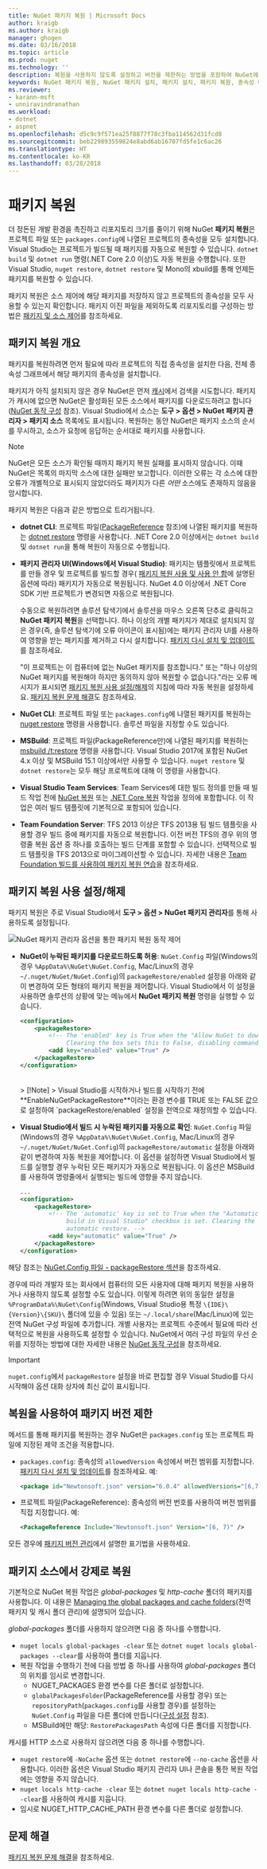 ```yaml
---
title: NuGet 패키지 복원 | Microsoft Docs
author: kraigb
ms.author: kraigb
manager: ghogen
ms.date: 03/16/2018
ms.topic: article
ms.prod: nuget
ms.technology: ''
description: 복원을 사용하지 않도록 설정하고 버전을 제한하는 방법을 포함하여 NuGet에서 프로젝트가 종속된 패키지를 복원하는 방법을 간략히 설명합니다.
keywords: NuGet 패키지 복원, NuGet 패키지 설치, 패키지 설치, 패키지 복원, 종속성 버전, 자동 복원 사용 해제, 패키지 버전 제한
ms.reviewer:
- karann-msft
- unniravindranathan
ms.workload:
- dotnet
- aspnet
ms.openlocfilehash: d5c9c9f571ea25f8877f78c3fba114562d31fcd8
ms.sourcegitcommit: beb229893559824e8abd6ab16707fd5fe1c6ac26
ms.translationtype: HT
ms.contentlocale: ko-KR
ms.lasthandoff: 03/28/2018
---
```

# <a name="package-restore"></a>패키지 복원

더 정돈된 개발 환경을 촉진하고 리포지토리 크기를 줄이기 위해 NuGet **패키지 복원**은 프로젝트 파일 또는 `packages.config`에 나열된 프로젝트의 종속성을 모두 설치합니다. Visual Studio는 프로젝트가 빌드될 때 패키지를 자동으로 복원할 수 있습니다. `dotnet build` 및 `dotnet run` 명령(.NET Core 2.0 이상)도 자동 복원을 수행합니다. 또한 Visual Studio, `nuget restore`, `dotnet restore` 및 Mono의 xbuild를 통해 언제든 패키지를 복원할 수 있습니다.

패키지 복원은 소스 제어에 해당 패키지를 저장하지 않고 프로젝트의 종속성을 모두 사용할 수 있는지 확인합니다. 패키지 이진 파일을 제외하도록 리포지토리를 구성하는 방법은 [패키지 및 소스 제어](../consume-packages/packages-and-source-control.md)를 참조하세요.

## <a name="package-restore-overview"></a>패키지 복원 개요

패키지를 복원하려면 먼저 필요에 따라 프로젝트의 직접 종속성을 설치한 다음, 전체 종속성 그래프에서 해당 패키지의 종속성을 설치합니다.

패키지가 아직 설치되지 않은 경우 NuGet은 먼저 [캐시](../consume-packages/managing-the-global-packages-and-cache-folders.md)에서 검색을 시도합니다. 패키지가 캐시에 없으면 NuGet은 활성화된 모든 소스에서 패키지를 다운로드하려고 합니다([NuGet 동작 구성](Configuring-NuGet-Behavior.md) 참조). Visual Studio에서 소스는 **도구 > 옵션 > NuGet 패키지 관리자 > 패키지 소스** 목록에도 표시됩니다. 복원하는 동안 NuGet은 패키지 소스의 순서를 무시하고, 소스가 요청에 응답하는 순서대로 패키지를 사용합니다.

> [!Note]
> NuGet은 모든 소스가 확인될 때까지 패키지 복원 실패를 표시하지 않습니다. 이때 NuGet은 목록의 마지막 소스에 대한 실패만 보고합니다. 이러한 오류는 각 소스에 대한 오류가 개별적으로 표시되지 않았더라도 패키지가 다른 *어떤* 소스에도 존재하지 않음을 암시합니다.

패키지 복원은 다음과 같은 방법으로 트리거됩니다.

- **dotnet CLI**: 프로젝트 파일([PackageReference](../consume-packages/package-references-in-project-files.md) 참조)에 나열된 패키지를 복원하는 [dotnet restore](/dotnet/core/tools/dotnet-restore?tabs=netcore2x) 명령을 사용합니다. .NET Core 2.0 이상에서는 `dotnet build` 및 `dotnet run`을 통해 복원이 자동으로 수행됩니다.

- **패키지 관리자 UI(Windows에서 Visual Studio)**: 패키지는 템플릿에서 프로젝트를 만들 경우 및 프로젝트를 빌드할 경우( [패키지 복원 사용 및 사용 안 함](#enabling-and-disabling-package-restore)에 설명된 옵션에 따라) 패키지가 자동으로 복원됩니다. NuGet 4.0 이상에서 .NET Core SDK 기반 프로젝트가 변경되면 자동으로 복원됩니다.

    수동으로 복원하려면 솔루션 탐색기에서 솔루션을 마우스 오른쪽 단추로 클릭하고 **NuGet 패키지 복원**을 선택합니다. 하나 이상의 개별 패키지가 제대로 설치되지 않은 경우(즉, 솔루션 탐색기에 오류 아이콘이 표시됨)에는 패키지 관리자 UI를 사용하여 영향을 받는 패키지를 제거하고 다시 설치합니다. [패키지 다시 설치 및 업데이트](../consume-packages/reinstalling-and-updating-packages.md)를 참조하세요.

    "이 프로젝트는 이 컴퓨터에 없는 NuGet 패키지를 참조합니다." 또는 "하나 이상의 NuGet 패키지를 복원해야 하지만 동의하지 않아 복원할 수 없습니다."라는 오류 메시지가 표시되면 [패키지 복원 사용 설정/해제](#enabling-and-disabling-package-restore)의 지침에 따라 자동 복원을 설정하세요. [패키지 복원 문제 해결](Package-restore-troubleshooting.md)도 참조하세요.

- **NuGet CLI**: 프로젝트 파일 또는 `packages.config`에 나열된 패키지를 복원하는 [nuget restore](../tools/cli-ref-restore.md) 명령을 사용합니다. 솔루션 파일을 지정할 수도 있습니다.

- **MSBuild**: 프로젝트 파일(PackageReference만)에 나열된 패키지를 복원하는 [msbuild /t:restore](../reference/msbuild-targets.md#restore-target) 명령을 사용합니다. Visual Studio 2017에 포함된 NuGet 4.x 이상 및 MSBuild 15.1 이상에서만 사용할 수 있습니다. `nuget restore` 및 `dotnet restore`는 모두 해당 프로젝트에 대해 이 명령을 사용합니다.

- **Visual Studio Team Services**: Team Services에 대한 빌드 정의를 만들 때 빌드 작업 전에 [NuGet 복원](/vsts/build-release/tasks/package/nuget#restore-nuget-packages) 또는 [.NET Core 복원](/vsts/build-release/tasks/build/dotnet-core#restore-nuget-packages) 작업을 정의에 포함합니다. 이 작업은 여러 빌드 템플릿에 기본적으로 포함되어 있습니다.

- **Team Foundation Server**: TFS 2013 이상은 TFS 2013용 팀 빌드 템플릿을 사용할 경우 빌드 중에 패키지를 자동으로 복원합니다. 이전 버전 TFS의 경우 위의 명령줄 복원 옵션 중 하나를 호출하는 빌드 단계를 포함할 수 있습니다. 선택적으로 빌드 템플릿을 TFS 2013으로 마이그레이션할 수 있습니다. 자세한 내용은 [Team Foundation 빌드를 사용하여 패키지 복원 연습](../consume-packages/team-foundation-build.md)을 참조하세요.

## <a name="enabling-and-disabling-package-restore"></a>패키지 복원 사용 설정/해제

패키지 복원은 주로 Visual Studio에서 **도구 > 옵션 > NuGet 패키지 관리자**를 통해 사용하도록 설정됩니다.

![NuGet 패키지 관리자 옵션을 통한 패키지 복원 동작 제어](media/Restore-01-AutoRestoreOptions.png)

- **NuGet이 누락된 패키지를 다운로드하도록 허용**: `NuGet.Config` 파일(Windows의 경우 `%AppData%\NuGet\NuGet.Config`, Mac/Linux의 경우 `~/.nuget/NuGet/NuGet.Config`)의 `packageRestore/enabled` 설정을 아래와 같이 변경하여 모든 형태의 패키지 복원을 제어합니다. Visual Studio에서 이 설정을 사용하면 솔루션의 상황에 맞는 메뉴에서 **NuGet 패키지 복원** 명령을 실행할 수 있습니다.

    ```xml
    <configuration>
        <packageRestore>
            <!-- The 'enabled' key is True when the "Allow NuGet to download missing packages" checkbox is set.
                 Clearing the box sets this to False, disabling command-line, automatic, and MSBuild-Integrated restore. -->
            <add key="enabled" value="True" />
        </packageRestore>
    </configuration>
    ```
    <br/>
    > [!Note]
    >  Visual Studio를 시작하거나 빌드를 시작하기 전에 **EnableNuGetPackageRestore**이라는 환경 변수를 TRUE 또는 FALSE 값으로 설정하여 `packageRestore/enabled` 설정을 전역으로 재정의할 수 있습니다.

- **Visual Studio에서 빌드 시 누락된 패키지를 자동으로 확인**: `NuGet.Config` 파일(Windows의 경우 `%AppData%\NuGet\NuGet.Config`, Mac/Linux의 경우 `~/.nuget/NuGet/NuGet.Config`)의 `packageRestore/automatic` 설정을 아래와 같이 변경하여 자동 복원을 제어합니다. 이 옵션을 설정하면 Visual Studio에서 빌드를 실행할 경우 누락된 모든 패키지가 자동으로 복원됩니다. 이 옵션은 MSBuild를 사용하여 명령줄에서 실행되는 빌드에 영향을 주지 않습니다.

    ```xml
    ...
    <configuration>
        <packageRestore>
            <!-- The 'automatic' key is set to True when the "Automatically check for missing packages during
                 build in Visual Studio" checkbox is set. Clearing the box sets this to False and disables
                 automatic restore. -->
            <add key="automatic" value="True" />
        </packageRestore>
    </configuration>
    ```

해당 참조는 [NuGet.Config 파일 - packageRestore 섹션](../reference/nuget-config-file.md#packagerestore-section)을 참조하세요.

경우에 따라 개발자 또는 회사에서 컴퓨터의 모든 사용자에 대해 패키지 복원을 사용하거나 사용하지 않도록 설정할 수도 있습니다. 이렇게 하려면 위의 동일한 설정을 `%ProgramData%\NuGet\Config`(Windows, Visual Studio용 특정 `\{IDE}\{Version}\{SKU}\` 폴더에 있을 수 있음) 또는 `~/.local/share`(Mac/Linux)에 있는 전역 NuGet 구성 파일에 추가합니다. 개별 사용자는 프로젝트 수준에서 필요에 따라 선택적으로 복원을 사용하도록 설정할 수 있습니다. NuGet에서 여러 구성 파일의 우선 순위를 지정하는 방법에 대한 자세한 내용은 [NuGet 동작 구성](../consume-packages/configuring-nuget-behavior.md#how-settings-are-applied)을 참조하세요.

> [!Important]
> `nuget.config`에서 `packageRestore` 설정을 바로 편집할 경우 Visual Studio를 다시 시작해야 옵션 대화 상자에 최신 값이 표시됩니다.

## <a name="constraining-package-versions-with-restore"></a>복원을 사용하여 패키지 버전 제한

메서드를 통해 패키지를 복원하는 경우 NuGet은 `packages.config` 또는 프로젝트 파일에 지정된 제약 조건을 적용합니다.

- `packages.config`: 종속성의 `allowedVersion` 속성에서 버전 범위를 지정합니다. [패키지 다시 설치 및 업데이트](../consume-packages/reinstalling-and-updating-packages.md#constraining-upgrade-versions)를 참조하세요. 예:

    ```xml
    <package id="Newtonsoft.json" version="6.0.4" allowedVersions="[6,7)" />
    ```

- 프로젝트 파일(PackageReference): 종속성의 버전 번호를 사용하여 버전 범위를 직접 지정합니다. 예:

    ```xml
    <PackageReference Include="Newtonsoft.json" Version="[6, 7)" />
    ```

모든 경우에 [패키지 버전 관리](../reference/package-versioning.md)에서 설명한 표기법을 사용하세요.

## <a name="forcing-restore-from-package-sources"></a>패키지 소스에서 강제로 복원

기본적으로 NuGet 복원 작업은 *global-packages* 및 *http-cache* 폴더의 패키지를 사용합니다. 이 내용은 [Managing the global packages and cache folders](managing-the-global-packages-and-cache-folders.md)(전역 패키지 및 캐시 폴더 관리)에 설명되어 있습니다.

*global-packages* 폴더를 사용하지 않으려면 다음 중 하나를 수행합니다.

- `nuget locals global-packages -clear` 또는 `dotnet nuget locals global-packages --clear`를 사용하여 폴더를 지웁니다.
- 복원 작업을 수행하기 전에 다음 방법 중 하나를 사용하여 *global-packages* 폴더의 위치를 임시로 변경합니다.
  - NUGET_PACKAGES 환경 변수를 다른 폴더로 설정합니다.
  - `globalPackagesFolder`(PackageReference를 사용할 경우) 또는 `repositoryPath`(`packages.config`를 사용할 경우)를 설정하는 `NuGet.Config` 파일을 다른 폴더에 만듭니다([구성 설정](../reference/nuget-config-file.md#config-section) 참조).
  - MSBuild에만 해당: `RestorePackagesPath` 속성에 다른 폴더를 지정합니다.

캐시를 HTTP 소스로 사용하지 않으려면 다음 중 하나를 수행합니다.

- `nuget restore`에 `-NoCache` 옵션 또는 `dotnet restore`에 `--no-cache` 옵션을 사용합니다. 이러한 옵션은 Visual Studio 패키지 관리자 UI나 콘솔을 통한 복원 작업에는 영향을 주지 않습니다.
- `nuget locals http-cache -clear` 또는 `dotnet nuget locals http-cache --clear`를 사용하여 캐시를 지웁니다.
- 임시로 NUGET_HTTP_CACHE_PATH 환경 변수를 다른 폴더로 설정합니다.

## <a name="troubleshooting"></a>문제 해결

[패키지 복원 문제 해결](package-restore-troubleshooting.md)을 참조하세요.